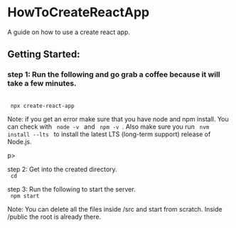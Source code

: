 # HowToCreateReactApp
A guide on how to use a create react app.

## Getting Started:


<h3> step 1: Run the following and go grab a coffee because it will take a few minutes. </h3> <br> 
<code> npx create-react-app <my-app-name> </code> 


<p> Note: if you get an error make sure that you have node and npm install. You can check with <code> node -v </code> and <code> npm -v </code>. Also make sure you run <code> nvm install --lts </code> to install the latest LTS (long-term support) release of Node.js. </p>p>

step 2: Get into the created directory.<br>
<code> cd <my-app-name> </code>

step 3: Run the following to start the server.<br>
<code> npm start </code>

Note: You can delete all the files inside <span>/src</span> and start from scratch. Inside <span>/public</span> the root is already there.


